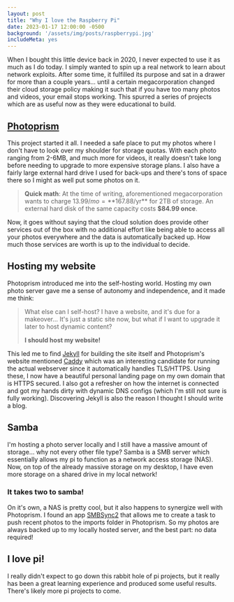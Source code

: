 ```yaml
---
layout: post
title: "Why I love the Raspberry Pi"
date: 2023-01-17 12:00:00 -0500
background: '/assets/img/posts/raspberrypi.jpg'
includeMeta: yes
---
```

When I bought this little device back in 2020, I never expected to use it as much as I do today. I simply wanted to spin up a real network to learn about network exploits. After some time, it fulfilled its purpose and sat in a drawer for more than a couple years... until a certain megacorporation changed their cloud storage policy making it such that if you have too many photos and videos, your email stops working. This spurred a series of projects which are as useful now as they were educational to build.

## [Photoprism](https://photoprism.app/)

This project started it all. I needed a safe place to put my photos where I don't have to look over my shoulder for storage quotas. With each photo ranging from 2-6MB, and much more for videos, it really doesn't take long before needing to upgrade to more expensive storage plans. I also have a fairly large external hard drive I used for back-ups and there's tons of space there so I might as well put some photos on it.

> **Quick math**: 
> At the time of writing, aforementioned megacorporation wants to charge $13.99/mo = **$167.88/yr** for 2TB of storage.
> An external hard disk of the same capacity costs **$84.99 once**.

Now, it goes without saying that the cloud solution does provide other services out of the box with no additional effort like being able to access all your photos everywhere and the data is automatically backed up. How much those services are worth is up to the individual to decide.

## Hosting my website

Photoprism introduced me into the self-hosting world. Hosting my own photo server gave me a sense of autonomy and independence, and it made me think:

> What else can I self-host?
> I have a website, and it's due for a makeover...
> It's just a static site now, but what if I want to upgrade it later to host dynamic content?
>
> **I should host my website!**

This led me to find [Jekyll](https://jekyllrb.com/) for building the site itself and Photoprism's website mentioned [Caddy](https://caddyserver.com/) which was an interesting candidate for running the actual webserver since it automatically handles TLS/HTTPS. Using these, I now have a beautiful personal landing page on my own domain that is HTTPS secured. I also got a refresher on how the internet is connected and got my hands dirty with dynamic DNS configs (which I'm still not sure is fully working). Discovering Jekyll is also the reason I thought I should write a blog.

## Samba

I'm hosting a photo server locally and I still have a massive amount of storage... why not every other file type? Samba is a SMB server which essentially allows my pi to function as a network access storage (NAS). Now, on top of the already massive storage on my desktop, I have even more storage on a shared drive in my local network!

### It takes two to samba!

On it's own, a NAS is pretty cool, but it also happens to synergize well with Photoprism. I found an app [SMBSync2](https://play.google.com/store/apps/details?id=com.sentaroh.android.SMBSync2&hl=en_CA&gl=US) that allows me to create a task to push recent photos to the imports folder in Photoprism. So my photos are always backed up to my locally hosted server, and the best part: no data required!

## I love pi!

I really didn't expect to go down this rabbit hole of pi projects, but it really has been a great learning experience and produced some useful results. There's likely more pi projects to come.